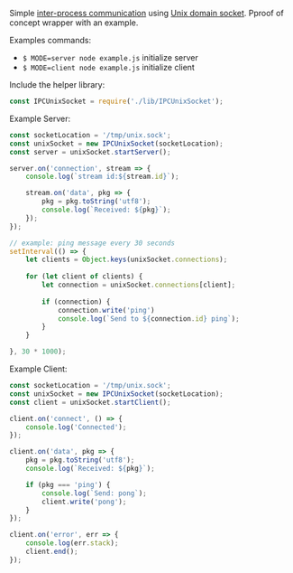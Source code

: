 Simple [inter-process communication][1] using [Unix domain socket][2].
Pproof of concept wrapper with an example.

Examples commands:
- `$ MODE=server node example.js` initialize server
- `$ MODE=client node example.js` initialize client

Include the helper library:
```js
const IPCUnixSocket = require('./lib/IPCUnixSocket');
```

Example Server:
```js
const socketLocation = '/tmp/unix.sock';
const unixSocket = new IPCUnixSocket(socketLocation);
const server = unixSocket.startServer();

server.on('connection', stream => {
	console.log(`stream id:${stream.id}`);

	stream.on('data', pkg => {
		pkg = pkg.toString('utf8');
		console.log(`Received: ${pkg}`);
	});
});

// example: ping message every 30 seconds
setInterval(() => {
	let clients = Object.keys(unixSocket.connections);
	
	for (let client of clients) {
		let connection = unixSocket.connections[client];
		
		if (connection) {
			connection.write('ping')
			console.log(`Send to ${connection.id} ping`);
		}
	}

}, 30 * 1000);
```

Example Client:
```js
const socketLocation = '/tmp/unix.sock';
const unixSocket = new IPCUnixSocket(socketLocation);
const client = unixSocket.startClient();

client.on('connect', () => {
	console.log('Connected');
});

client.on('data', pkg => {
	pkg = pkg.toString('utf8');
	console.log(`Received: ${pkg}`);

	if (pkg === 'ping') {
		console.log(`Send: pong`);
		client.write('pong');
	}
});

client.on('error', err => {
	console.log(err.stack);
	client.end();
});
```

[1]:https://en.wikipedia.org/wiki/Inter-process_communication
[2]:https://en.wikipedia.org/wiki/Unix_domain_socket